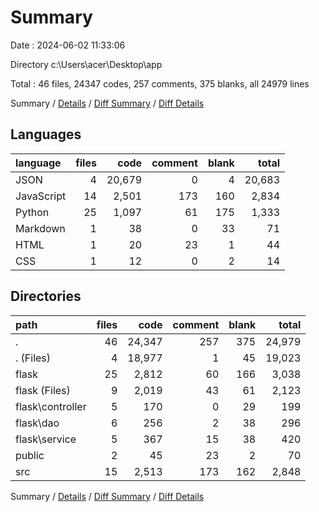 # Summary

Date : 2024-06-02 11:33:06

Directory c:\\Users\\acer\\Desktop\\app

Total : 46 files,  24347 codes, 257 comments, 375 blanks, all 24979 lines

Summary / [Details](details.md) / [Diff Summary](diff.md) / [Diff Details](diff-details.md)

## Languages
| language | files | code | comment | blank | total |
| :--- | ---: | ---: | ---: | ---: | ---: |
| JSON | 4 | 20,679 | 0 | 4 | 20,683 |
| JavaScript | 14 | 2,501 | 173 | 160 | 2,834 |
| Python | 25 | 1,097 | 61 | 175 | 1,333 |
| Markdown | 1 | 38 | 0 | 33 | 71 |
| HTML | 1 | 20 | 23 | 1 | 44 |
| CSS | 1 | 12 | 0 | 2 | 14 |

## Directories
| path | files | code | comment | blank | total |
| :--- | ---: | ---: | ---: | ---: | ---: |
| . | 46 | 24,347 | 257 | 375 | 24,979 |
| . (Files) | 4 | 18,977 | 1 | 45 | 19,023 |
| flask | 25 | 2,812 | 60 | 166 | 3,038 |
| flask (Files) | 9 | 2,019 | 43 | 61 | 2,123 |
| flask\\controller | 5 | 170 | 0 | 29 | 199 |
| flask\\dao | 6 | 256 | 2 | 38 | 296 |
| flask\\service | 5 | 367 | 15 | 38 | 420 |
| public | 2 | 45 | 23 | 2 | 70 |
| src | 15 | 2,513 | 173 | 162 | 2,848 |

Summary / [Details](details.md) / [Diff Summary](diff.md) / [Diff Details](diff-details.md)